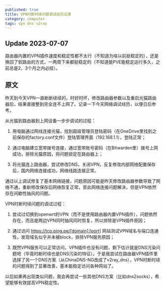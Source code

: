 ```yaml
---
published: true
title: VPN时断时续问题调试经历记录
category: computer
tags: vpn dns v2ray
---
```

## Update 2023-07-07

路由器内置的VPN插件速度和稳定性都不太行（不知道为啥以前挺稳定的），还是换回了软路由的方式，一两周下来都挺稳定的（不知道能PVE能稳定运行多久，之前总是2、3个月之内必挂）。

## 原文

昨天到今天VPN一直断断续续的，时好时坏，修改路由器参数以及重启光猫路由器后，结果直接整到完全连不上网了。记录一下今天网络调试经历，以便日后参考。

从光猫到路由器到上网设备一步步调试的过程：

1. 用电脑通过网线连接光猫，找到超级管理员登陆密码（在OneDrive里找到之前保存的factory.conf文件）登陆管理界面（192.168.1.1），登陆正常；

2. 通过电脑建立宽带拨号连接，通过宽带账号密码（在Bitwarden里）拨号上网成功，排除光猫原因，将问题锁定在路由器上；

3. 将光猫连上路由器，尝试修改DNS，关闭VPN，反复修改内部网络配置保存后，国内网络连接成功，网络线路连接正常。

通过以上调试修复了基本网络链接，问题原因可能是昨天修改路由器参数导致了网络不通，重新修改保存后网络恢复正常。至此网络连接问题解决，但是VPN依然存在间歇性抽风的问题。

VPN时断时续问题的调试过程：

1. 尝试过切换到openwrt的VPN（而不是使用路由器内置VPN插件），问题依然存在，而且是两边VPN同时抽风同时恢复，所以排除是VPN插件原因；

2. 通过访问 https://tcp.ping.pe/[domain]:[port] 网站测试VPN域名与端口连通性，发现域名似乎并未被block，排除VPN服务原因；

3. 既然VPN服务可以正常访问，VPN插件也没有问题，剩下估计就是DNS污染问题吧（毕竟时断时续也是DNS污染的特征）。于是我尝试在路由器VPN插件里选择了另一个DNS方案（从ChinaDNS-NG改成了v2ray_dns），VPN时断时续的问题得到了显著改善，基本能稳定访问各种网站了。

以后如果再出现类似问题，我会再尝试一些其他DNS方案（比如dns2socks），希望能够有效提高VPN稳定性。
